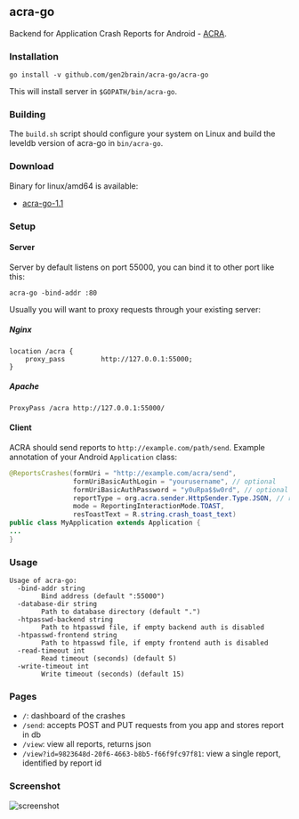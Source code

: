 ## acra-go

Backend for Application Crash Reports for Android - [ACRA](https://github.com/ACRA/acra).

### Installation

    go install -v github.com/gen2brain/acra-go/acra-go

This will install server in `$GOPATH/bin/acra-go`.

### Building

The `build.sh` script should configure your system on Linux and build the leveldb version of acra-go in `bin/acra-go`.

### Download

Binary for linux/amd64 is available:

 - [acra-go-1.1](https://github.com/gen2brain/acra-go/releases/download/1.1/acra-go-1.1.tar.gz)

### Setup

#### Server

Server by default listens on port 55000, you can bind it to other port like this:

    acra-go -bind-addr :80

Usually you will want to proxy requests through your existing server:

##### Nginx

```
location /acra {
    proxy_pass         http://127.0.0.1:55000;
}
```

##### Apache

```
ProxyPass /acra http://127.0.0.1:55000/
```

#### Client

ACRA should send reports to `http://example.com/path/send`. Example annotation of your Android `Application` class:

```java
@ReportsCrashes(formUri = "http://example.com/acra/send",
                formUriBasicAuthLogin = "yourusername", // optional
                formUriBasicAuthPassword = "y0uRpa$$w0rd", // optional
                reportType = org.acra.sender.HttpSender.Type.JSON, // recommended
                mode = ReportingInteractionMode.TOAST,
                resToastText = R.string.crash_toast_text)
public class MyApplication extends Application {
...
}
```

### Usage

```
Usage of acra-go:
  -bind-addr string
        Bind address (default ":55000")
  -database-dir string
        Path to database directory (default ".")
  -htpasswd-backend string
        Path to htpasswd file, if empty backend auth is disabled
  -htpasswd-frontend string
        Path to htpasswd file, if empty frontend auth is disabled
  -read-timeout int
        Read timeout (seconds) (default 5)
  -write-timeout int
        Write timeout (seconds) (default 15)
```

### Pages

  * `/`: dashboard of the crashes
  * `/send`: accepts POST and PUT requests from you app and stores report in db
  * `/view`: view all reports, returns json
  * `/view?id=9823648d-20f6-4663-b8b5-f66f9fc97f81`: view a single report, identified by report id

### Screenshot

![screenshot](https://goo.gl/E38Gyw)
